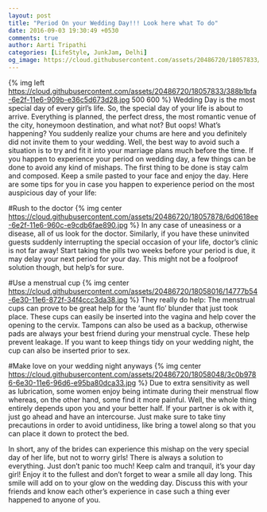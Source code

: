 ```yaml
---
layout: post
title: "Period On your Wedding Day!!! Look here what To do"
date: 2016-09-03 19:30:49 +0530
comments: true
author: Aarti Tripathi
categories: [LifeStyle, JunkJam, Delhi]
og_image: https://cloud.githubusercontent.com/assets/20486720/18057833/388b1bfa-6e2f-11e6-909b-e36c5d673d28.jpg
---
```


{% img left https://cloud.githubusercontent.com/assets/20486720/18057833/388b1bfa-6e2f-11e6-909b-e36c5d673d28.jpg 500 600 %}
Wedding Day is the most special day of every girl’s life. So, the special day of your life is about to arrive. Everything is planned, the perfect dress, the most romantic venue of the city, honeymoon destination, and what not? But oops! What’s happening? You suddenly realize your chums are here and you definitely did not invite them to your wedding. Well, the best way to avoid such a situation is to try and fit it into your marriage plans much before the time. If you happen to experience your period on wedding day, a few things can be done to avoid any kind of mishaps.
The first thing to be done is stay calm and composed. Keep a smile pasted to your face and enjoy the day. Here are some tips for you in case you happen to experience period on the most auspicious day of your life:

#Rush to the doctor
{% img center https://cloud.githubusercontent.com/assets/20486720/18057878/6d0618ee-6e2f-11e6-960c-e9cdb6fae890.jpg %}
In any case of uneasiness or a disease, all of us look for the doctor. Similarly, if you have these uninvited guests suddenly interrupting the special occasion of your life, doctor’s clinic is not far away! Start taking the pills two weeks before your period is due, it may delay your next period for your day. This might not be a foolproof solution though, but help’s for sure.

#Use a menstrual cup
{% img center https://cloud.githubusercontent.com/assets/20486720/18058016/14777b54-6e30-11e6-872f-34f4ccc3da38.jpg %}
They really do help: The menstrual cups can prove to be great help for the ‘aunt flo’ blunder that just took place. These cups can easily be inserted into the vagina and help cover the opening to the cervix. Tampons can also be used as a backup, otherwise pads are always your best friend during your menstrual cycle. These help prevent leakage. If you want to keep things tidy on your wedding night, the cup can also be inserted prior to sex. 

#Make love on your wedding night anyways
{% img center https://cloud.githubusercontent.com/assets/20486720/18058048/3c0b9786-6e30-11e6-96d6-e95ba80dca33.jpg %}
Due to extra sensitivity as well as lubrication, some women enjoy being intimate during their menstrual flow whereas, on the other hand, some find it more painful. Well, the whole thing entirely depends upon you and your better half. If your partner is ok with it, just go ahead and have an intercourse. Just make sure to take tiny precautions in order to avoid untidiness, like bring a towel along so that you can place it down to protect the bed. 

In short, any of the brides can experience this mishap on the very special day of her life, but not to worry girls! There is always a solution to everything. Just don’t panic too much! Keep calm and tranquil, it’s your day girl! Enjoy it to the fullest and don’t forget to wear a smile all day long. This smile will add on to your glow on the wedding day. Discuss this with your friends and know each other’s experience in case such a thing ever happened to anyone of you. 


